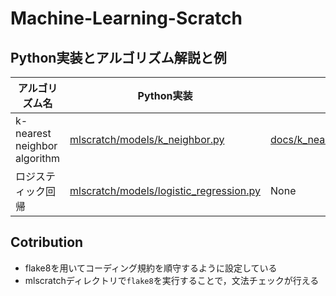 # Machine-Learning-Scratch

## Python実装とアルゴリズム解説と例

|  アルゴリズム名  |  Python実装  |  解説  |  使用例  |
| ---- | ---- | ---- | ---- |
| k-nearest neighbor algorithm |  [mlscratch/models/k_neighbor.py](https://github.com/yutayamazaki/Machine-Learning-Scratch/blob/master/mlscratch/models/k_neighbor.py)  |  [docs/k_nearest_neighbor.md](https://github.com/yutayamazaki/Machine-Learning-Scratch/blob/master/docs/k_nearest_neighbor.md)  |  [examples/k_neighbor.py](https://github.com/yutayamazaki/Machine-Learning-Scratch/blob/master/examples/k_neighbor.py)  |
|  ロジスティック回帰  |  [mlscratch/models/logistic_regression.py](https://github.com/yutayamazaki/Machine-Learning-Scratch/blob/master/mlscratch/models/logistic_regression.py)  | None |  None  |

## Cotribution
- flake8を用いてコーディング規約を順守するように設定している
- mlscratchディレクトリで`flake8`を実行することで，文法チェックが行える
